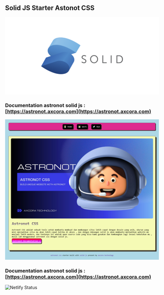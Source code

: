 ## Solid JS Starter Astonot CSS

![solid js starter template themes](solid.png)

### Documentation astronot solid js : [https://astronot.axcora.com](https://astronot.axcora.com)

![solid js starter template themes](astronot-solid.png)


### Documentation astronot solid js : [https://astronot.axcora.com](https://astronot.axcora.com)


![Netlify Status](https://api.netlify.com/api/v1/badges/34c0c867-02d6-4695-bce9-9f6fca2d0251/deploy-status)
